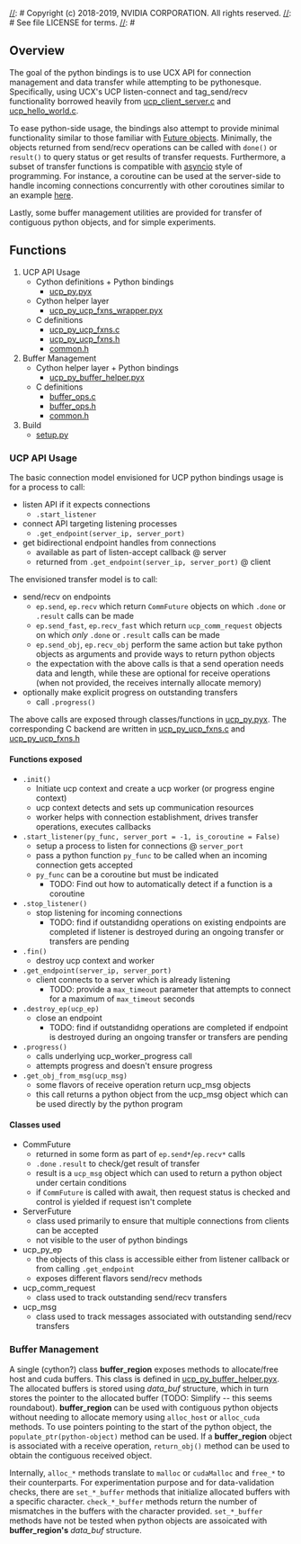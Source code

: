 [//]: # 
[//]: # Copyright (c) 2018-2019, NVIDIA CORPORATION. All rights reserved.
[//]: # See file LICENSE for terms.
[//]: # 
## Overview

The goal of the python bindings is to use UCX API for connection
management and data transfer while attempting to be
pythonesque. Specifically, using UCX's UCP listen-connect and
tag_send/recv functionality borrowed heavily from
[ucp_client_server.c](https://github.com/openucx/ucx/blob/master/test/examples/ucp_client_server.c)
and
[ucp_hello_world.c](https://github.com/openucx/ucx/blob/master/test/examples/ucp_hello_world.c).

To ease python-side usage, the bindings also attempt to provide
minimal functionality similar to those familiar with [Future
objects](https://docs.python.org/3/library/concurrent.futures.html#future-objects). Minimally,
the objects returned from send/recv operations can be called with
`done()` or `result()` to query status or get results of transfer
requests. Furthermore, a subset of transfer functions is compatible
with [asyncio](https://docs.python.org/3/library/asyncio.html) style
of programming. For instance, a coroutine can be used at the
server-side to handle incoming connections concurrently with other
coroutines similar to an example
[here](https://asyncio.readthedocs.io/en/latest/tcp_echo.html).

Lastly, some buffer management utilities are provided for transfer of
contiguous python objects, and for simple experiments.

## Functions
1. UCP API Usage
   + Cython definitions + Python bindings
     - [ucp_py.pyx](./ucp_py.pyx)
   + Cython helper layer
     - [ucp_py_ucp_fxns_wrapper.pyx](./ucp_py_ucp_fxns_wrapper.pyx)
   + C definitions
     - [ucp_py_ucp_fxns.c](./ucp_py_ucp_fxns.c)
     - [ucp_py_ucp_fxns.h](./ucp_py_ucp_fxns.h)
     - [common.h](./common.h)
2. Buffer Management
   + Cython helper layer + Python bindings
     - [ucp_py_buffer_helper.pyx](./ucp_py_buffer_helper.pyx)
   + C definitions
     - [buffer_ops.c](./buffer_ops.c)
     - [buffer_ops.h](./buffer_ops.h)
     - [common.h](./common.h)
3. Build
   + [setup.py](./setup.py)

### UCP API Usage

The basic connection model envisioned for UCP python bindings usage is for a
process to call:
 + listen API if it expects connections
   - `.start_listener`
 + connect API targeting listening processes
   - `.get_endpoint(server_ip, server_port)`
 + get bidirectional endpoint handles from connections
   - available as part of listen-accept callback @ server
   - returned from `.get_endpoint(server_ip, server_port)` @ client

The envisioned transfer model is to call:
 + send/recv on endpoints
   - `ep.send`, `ep.recv` which return `CommFuture` objects on
     which `.done` or `.result` calls can be made
   - `ep.send_fast`, `ep.recv_fast` which return `ucp_comm_request`
     objects on which *only* `.done` or `.result` calls can be made
   - `ep.send_obj`, `ep.recv_obj` perform the same action but take
     python objects as arguments and provide ways to return python
     objects
   - the expectation with the above calls is that a send operation
     needs data and length, while these are optional for receive
     operations (when not provided, the receives internally allocate
     memory)
 + optionally make explicit progress on outstanding transfers
   - call `.progress()`

The above calls are exposed through classes/functions in
[ucp_py.pyx](./ucp_py.pyx). The corresponding C backend are written in
[ucp_py_ucp_fxns.c](./ucp_py_ucp_fxns.c) and
[ucp_py_ucp_fxns.h](./ucp_py_ucp_fxns.h)

#### Functions exposed
 + `.init()`
   - Initiate ucp context and create a ucp worker (or progress engine
     context)
   - ucp context detects and sets up communication resources
   - worker helps with connection establishment, drives transfer
     operations, executes callbacks
 + `.start_listener(py_func, server_port = -1, is_coroutine = False)`
   - setup a process to listen for connections @ `server_port`
   - pass a python function `py_func` to be called when an incoming
     connection gets accepted
   - `py_func` can be a coroutine but must be indicated
     * TODO: Find out how to automatically detect if a function is a
       coroutine
 + `.stop_listener()`
   - stop listening for incoming connections
     * TODO: find if outstandidng operations on existing endpoints are
       completed if listener is destroyed during an ongoing transfer
       or transfers are pending
 + `.fin()`
   - destroy ucp context and worker
 + `.get_endpoint(server_ip, server_port)`
   - client connects to a server which is already listening
     * TODO: provide a `max_timeout` parameter that attempts to
       connect for a maximum of `max_timeout` seconds
 + `.destroy_ep(ucp_ep)`
   - close an endpoint
     * TODO: find if outstandidng operations are completed if endpoint
       is destroyed during an ongoing transfer or transfers are
       pending
 + `.progress()`
   - calls underlying ucp_worker_progress call
   - attempts progress and doesn't ensure progress
 + `.get_obj_from_msg(ucp_msg)`
   - some flavors of receive operation return ucp_msg objects
   - this call returns a python object from the ucp_msg object which
     can be used directly by the python program

#### Classes used
 + CommFuture
   - returned in some form as part of `ep.send*`/`ep.recv*` calls
   - `.done` `.result` to check/get result of transfer
   - result is a `ucp_msg` object which can used to return a python
     object under certain conditions
   - if `CommFuture` is called with await, then request status is
     checked and control is yielded if request isn't complete
 + ServerFuture
   - class used primarily to ensure that multiple connections from
     clients can be accepted
   - not visible to the user of python bindings
 + ucp_py_ep
   - the objects of this class is accessible either from listener
     callback or from calling `.get_endpoint`
   - exposes different flavors send/recv methods
 + ucp_comm_request
   - class used to track outstanding send/recv transfers
 + ucp_msg
   - class used to track messages associated with outstanding
     send/recv transfers

### Buffer Management

A single (cython?) class **buffer_region** exposes methods to
allocate/free host and cuda buffers. This class is defined in
[ucp_py_buffer_helper.pyx](./ucp_py_buffer_helper.pyx). The allocated
buffers is stored using *data_buf* structure, which in turn stores the
pointer to the allocated buffer (TODO: Simplify -- this seems
roundabout). **buffer_region** can be used with contiguous python
objects without needing to allocate memory using `alloc_host` or
`alloc_cuda` methods. To use pointers pointing to the start of the
python object, the `populate_ptr(python-object)` method can be
used. If a **buffer_region** object is associated with a receive
operation, `return_obj()` method can be used to obtain the contiguous
received object.

Internally, `alloc_*` methods translate to `malloc` or `cudaMalloc`
and `free_*` to their counterparts. For experimentation purpose and
for data-validation checks, there are `set_*_buffer` methods that
initialize allocated buffers with a specific
character. `check_*_buffer` methods return the number of mismatches in
the buffers with the character provided. `set_*_buffer` methods have
not be tested when python objects are assoicated with
**buffer_region's** *data_buf* structure.
